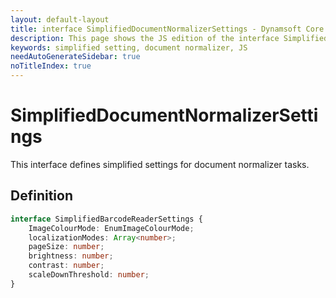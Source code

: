 ```yaml
---
layout: default-layout
title: interface SimplifiedDocumentNormalizerSettings - Dynamsoft Core Module JS Edition API Reference
description: This page shows the JS edition of the interface SimplifiedDocumentNormalizerSettings in Dynamsoft DDN Module.
keywords: simplified setting, document normalizer, JS
needAutoGenerateSidebar: true
noTitleIndex: true
---
```


# SimplifiedDocumentNormalizerSettings

This interface defines simplified settings for document normalizer tasks.

## Definition

```typescript
interface SimplifiedBarcodeReaderSettings {
    ImageColourMode: EnumImageColourMode; 
    localizationModes: Array<number>;
    pageSize: number;
    brightness: number;
    contrast: number;
    scaleDownThreshold: number;
}
```
